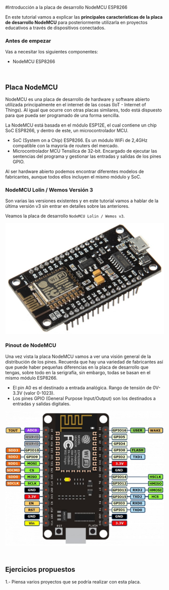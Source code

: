 #Introducción a la placa de desarrollo NodeMCU ESP8266

En este tutorial vamos a explicar las **principales características de la placa de desarrollo NodeMCU** para posteriormente utilizarla en proyectos educativos a través de dispositivos conectados.

### Antes de empezar

Vas a necesitar los siguientes componentes:

- NodeMCU ESP8266



<br />



## Placa NodeMCU

NodeMCU es una placa de desarrollo de hardware y software abierto utilizada principalmente en el internet de las cosas (IoT - Internet of Things). Al igual que ocurre con otras placas similares, todo está dispuesto para que pueda ser programado de una forma sencilla.

La NodeMCU está basada en el módulo ESP12E, el cual contiene un chip SoC ESP8266, y dentro de este, un microcontrolador MCU.

- SoC (System on a Chip) ESP8266. Es un módulo WiFi de 2,4GHz compatible con la mayoría de routers del mercado.
- Microcontrolador MCU Tensilica de 32-bit. Encargado de ejecutar las sentencias del programa y gestionar las entradas y salidas de los pines GPIO.

Al ser hardware abierto podemos encontrar diferentes modelos de fabricantes, aunque todos ellos incluyen el mismo módulo y SoC.

### NodeMCU Lolin / Wemos Versión 3

Son varias las versiones existentes y en este tutorial vamos a hablar de la última versión v3 sin entrar en detalles sobre las anteriores. 

Veamos la placa de desarrollo `NodeMCU Lolin / Wemos v3`.

![](img/nodemcu-lolin-v3.png)

### Pinout de NodeMCU

Una vez vista la placa NodeMCU vamos a ver una visión general de la distribución de los pines. Recuerda que hay una variedad de fabricantes así que puede haber pequeñas diferencias en la placa de desarrollo que tengas, sobre todo en la serigrafía, sin embargo, todas se basan en el mismo módulo ESP8266.

- El pin A0 es el destinado a entrada analógica. Rango de tensión de 0V-3.3V (valor 0-1023).
- Los pines GPIO (General Purpose Input/Output) son los destinados a entradas y salidas digitales.

![](img/nodemcu-v3.png)



<br />



## Ejercicios propuestos

1.- Piensa varios proyectos que se podría realizar con esta placa.
